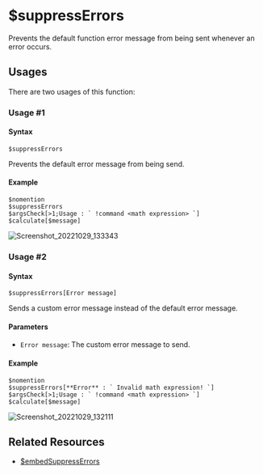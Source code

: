 # $suppressErrors
Prevents the default function error message from being sent whenever an error occurs.

## Usages
There are two usages of this function:

### Usage #1
#### Syntax
```
$suppressErrors
```
Prevents the default error message from being send.

#### Example
```
$nomention
$suppressErrors
$argsCheck[>1;Usage : ` !command <math expression> `]
$calculate[$message]
```
![Screenshot_20221029_133343](https://user-images.githubusercontent.com/95774950/198821156-3752e153-2289-4cd8-8bfb-07ae72455530.png)

### Usage #2
#### Syntax
```
$suppressErrors[Error message]
```
Sends a custom error message instead of the default error message.

#### Parameters
- `Error message`: The custom error message to send.

#### Example
```
$nomention
$suppressErrors[**Error** : ` Invalid math expression! `]
$argsCheck[>1;Usage : ` !command <math expression> `]
$calculate[$message]
```
![Screenshot_20221029_132111](https://user-images.githubusercontent.com/95774950/198820510-bc2140f0-838b-4357-80e7-e12c69b3739f.png)

## Related Resources
- [$embedSuppressErrors](./embedSuppressErrors.md)
